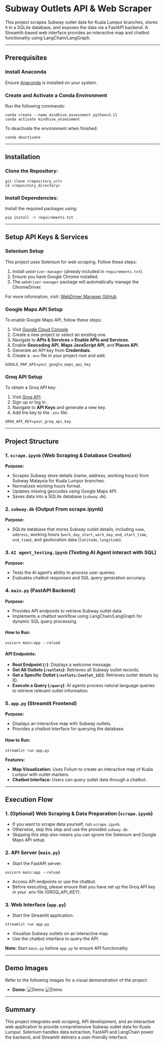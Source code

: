 # Subway Outlets API & Web Scraper

This project scrapes Subway outlet data for Kuala Lumpur branches, stores it in a SQLite database, and exposes the data via a FastAPI backend. A Streamlit-based web interface provides an interactive map and chatbot functionality using LangChain/LangGraph.

---

## Prerequisites

### Install Anaconda
Ensure [Anaconda](https://www.anaconda.com/products/individual) is installed on your system.

### Create and Activate a Conda Environment
Run the following commands:
```
conda create --name mindhive_assessment python=3.11
conda activate mindhive_assessment
```

To deactivate the environment when finished:
```
conda deactivate
```

---

## Installation

### Clone the Repository:
```
git clone <repository_url>
cd <repository_directory>
```

### Install Dependencies:
Install the required packages using:
```
pip install -r requirements.txt
```

---

## Setup API Keys & Services

### Selenium Setup
This project uses Selenium for web scraping. Follow these steps:

1. Install `webdriver-manager` (already included in `requirements.txt`).
2. Ensure you have Google Chrome installed.
3. The `webdriver-manager` package will automatically manage the ChromeDriver.

For more information, visit: [WebDriver Manager GitHub](https://github.com/SergeyPirogov/webdriver_manager)

### Google Maps API Setup
To enable Google Maps API, follow these steps:

1. Visit [Google Cloud Console](https://console.cloud.google.com/).
2. Create a new project or select an existing one.
3. Navigate to **APIs & Services > Enable APIs and Services**.
4. Enable **Geocoding API**, **Maps JavaScript API**, and **Places API**.
5. Generate an API key from **Credentials**.
6. Create a `.env` file in your project root and add:
```
GOOGLE_MAP_API=your_google_maps_api_key
```

### Groq API Setup
To obtain a Groq API key:

1. Visit [Groq API](https://console.groq.com/).
2. Sign up or log in.
3. Navigate to **API Keys** and generate a new key.
4. Add the key to the `.env` file:
```
GROQ_API_KEY=your_groq_api_key
```

---

## Project Structure

### 1. `scrape.ipynb` (Web Scraping & Database Creation)
**Purpose:**
- Scrapes Subway store details (name, address, working hours) from Subway Malaysia for Kuala Lumpur branches.
- Normalizes working hours format.
- Updates missing geocodes using Google Maps API.
- Saves data into a SQLite database (`subway.db`).

### 2. `subway.db` (Output From scrape.ipynb)
**Purpose:**
- SQLite database that stores Subway outlet details, including `name`, `address`, working hours (`work_day_start`, `work_day_end`, `start_time`, `end_time`), and geolocation data (`latitude`, `longitude`).

### 3. `AI agent_testing.ipynb` (Testing AI Agent interact with SQL)
**Purpose:**
- Tests the AI agent’s ability to process user queries.
- Evaluates chatbot responses and SQL query generation accuracy.

### 4. `main.py` (FastAPI Backend)
**Purpose:**
- Provides API endpoints to retrieve Subway outlet data.
- Implements a chatbot workflow using LangChain/LangGraph for dynamic SQL query processing.

#### How to Run:
```
uvicorn main:app --reload
```

#### API Endpoints:

- **Root Endpoint (`/`)**: Displays a welcome message.
- **Get All Outlets (`/outlets`)**: Retrieves all Subway outlet records.
- **Get a Specific Outlet (`/outlets/{outlet_id}`)**: Retrieves outlet details by ID.
- **Execute a Query (`/query`)**: AI agents process natural language queries to retrieve relevant outlet information.

### 5. `app.py` (Streamlit Frontend)
**Purpose:**
- Displays an interactive map with Subway outlets.
- Provides a chatbot interface for querying the database.

#### How to Run:
```
streamlit run app.py
```

**Features:**
- **Map Visualization:** Uses Folium to create an interactive map of Kuala Lumpur with outlet markers.
- **Chatbot Interface:** Users can query outlet data through a chatbot.

---

## Execution Flow

### 1. (Optional) Web Scraping & Data Preparation (`scrape.ipynb`)
- If you want to scrape data yourself, run `scrape.ipynb`.
- Otherwise, skip this step and use the provided `subway.db`.
- Skipping this step also means you can ignore the Selenium and Google Maps API setup.

### 2. API Server (`main.py`)
- Start the FastAPI server:
```
uvicorn main:app --reload
```
- Access API endpoints or use the chatbot.
- Before executing, please ensure that you have set up the Groq API key in your .env file (GROQ_API_KEY).

### 3. Web Interface (`app.py`)
- Start the Streamlit application:
```
streamlit run app.py
```
- Visualize Subway outlets on an interactive map.
- Use the chatbot interface to query the API.

**Note:** Start `main.py` before `app.py` to ensure API functionality.

---

## Demo Images

Refer to the following images for a visual demonstration of the project:

- **Demo:**
![Demo](https://raw.githubusercontent.com/LimZheKhae/mindhive_assessment/main/demo1.png)
![Demo](https://raw.githubusercontent.com/LimZheKhae/mindhive_assessment/main/demo2.png)


---

## Summary

This project integrates web scraping, API development, and an interactive web application to provide comprehensive Subway outlet data for Kuala Lumpur. Selenium handles data extraction, FastAPI and LangChain power the backend, and Streamlit delivers a user-friendly interface.
